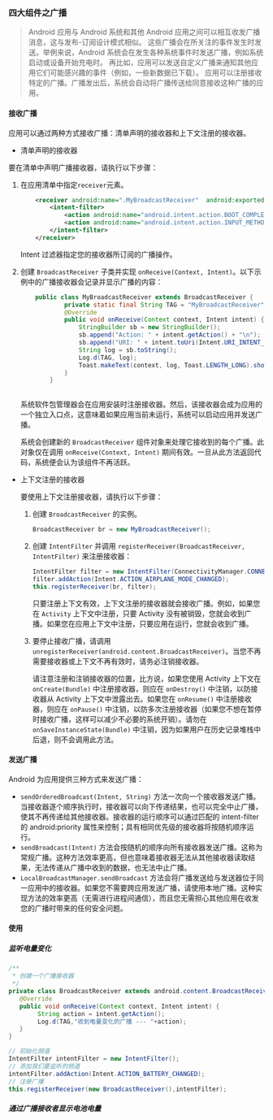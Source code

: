 ### 四大组件之广播

> Android 应用与 Android 系统和其他 Android 应用之间可以相互收发广播消息，这与发布-订阅设计模式相似。
> 这些广播会在所关注的事件发生时发送。举例来说，Android 系统会在发生各种系统事件时发送广播，例如系统启动或设备开始充电时。
> 再比如，应用可以发送自定义广播来通知其他应用它们可能感兴趣的事件（例如，一些新数据已下载）。
> 应用可以注册接收特定的广播。广播发出后，系统会自动将广播传送给同意接收这种广播的应用。

#### 接收广播

应用可以通过两种方式接收广播：清单声明的接收器和上下文注册的接收器。

- 清单声明的接收器

要在清单中声明广播接收器，请执行以下步骤：

1. 在应用清单中指定`receiver`元素。

   ```xml
       <receiver android:name=".MyBroadcastReceiver"  android:exported="true">
           <intent-filter>
               <action android:name="android.intent.action.BOOT_COMPLETED"/>
               <action android:name="android.intent.action.INPUT_METHOD_CHANGED" />
           </intent-filter>
       </receiver>
   ```

   Intent 过滤器指定您的接收器所订阅的广播操作。

2. 创建 `BroadcastReceiver` 子类并实现 `onReceive(Context, Intent)`。以下示例中的广播接收器会记录并显示广播的内容：

   ```java
       public class MyBroadcastReceiver extends BroadcastReceiver {
               private static final String TAG = "MyBroadcastReceiver";
               @Override
               public void onReceive(Context context, Intent intent) {
                   StringBuilder sb = new StringBuilder();
                   sb.append("Action: " + intent.getAction() + "\n");
                   sb.append("URI: " + intent.toUri(Intent.URI_INTENT_SCHEME).toString() + "\n");
                   String log = sb.toString();
                   Log.d(TAG, log);
                   Toast.makeText(context, log, Toast.LENGTH_LONG).show();
               }
           }
       
   ```

   系统软件包管理器会在应用安装时注册接收器。然后，该接收器会成为应用的一个独立入口点，这意味着如果应用当前未运行，系统可以启动应用并发送广播。

   系统会创建新的 `BroadcastReceiver` 组件对象来处理它接收到的每个广播。此对象仅在调用 `onReceive(Context, Intent)` 期间有效。一旦从此方法返回代码，系统便会认为该组件不再活跃。

- 上下文注册的接收器

  要使用上下文注册接收器，请执行以下步骤：

  1. 创建 `BroadcastReceiver` 的实例。

     ```java
     BroadcastReceiver br = new MyBroadcastReceiver();
     ```

  2. 创建 `IntentFilter` 并调用 `registerReceiver(BroadcastReceiver, IntentFilter)` 来注册接收器：

     ```java
     IntentFilter filter = new IntentFilter(ConnectivityManager.CONNECTIVITY_ACTION);
     filter.addAction(Intent.ACTION_AIRPLANE_MODE_CHANGED);
     this.registerReceiver(br, filter);
     ```

     只要注册上下文有效，上下文注册的接收器就会接收广播。例如，如果您在 `Activity` 上下文中注册，只要 Activity 没有被销毁，您就会收到广播。如果您在应用上下文中注册，只要应用在运行，您就会收到广播。

  3. 要停止接收广播，请调用 `unregisterReceiver(android.content.BroadcastReceiver)`。当您不再需要接收器或上下文不再有效时，请务必注销接收器。

     请注意注册和注销接收器的位置，比方说，如果您使用 Activity 上下文在 `onCreate(Bundle)` 中注册接收器，则应在 `onDestroy()` 中注销，以防接收器从 Activity 上下文中泄露出去。如果您在 `onResume()` 中注册接收器，则应在 `onPause()` 中注销，以防多次注册接收器（如果您不想在暂停时接收广播，这样可以减少不必要的系统开销）。请勿在 `onSaveInstanceState(Bundle)` 中注销，因为如果用户在历史记录堆栈中后退，则不会调用此方法。

#### 发送广播

Android 为应用提供三种方式来发送广播：

- `sendOrderedBroadcast(Intent, String)` 方法一次向一个接收器发送广播。当接收器逐个顺序执行时，接收器可以向下传递结果，也可以完全中止广播，使其不再传递给其他接收器。接收器的运行顺序可以通过匹配的 intent-filter 的 android:priority 属性来控制；具有相同优先级的接收器将按随机顺序运行。
- `sendBroadcast(Intent)` 方法会按随机的顺序向所有接收器发送广播。这称为常规广播。这种方法效率更高，但也意味着接收器无法从其他接收器读取结果，无法传递从广播中收到的数据，也无法中止广播。
- `LocalBroadcastManager.sendBroadcast` 方法会将广播发送给与发送器位于同一应用中的接收器。如果您不需要跨应用发送广播，请使用本地广播。这种实现方法的效率更高（无需进行进程间通信），而且您无需担心其他应用在收发您的广播时带来的任何安全问题。

#### 使用

##### 监听电量变化

```java
/**
 * 创建一个广播接收器
 */
private class BroadcastReceiver extends android.content.BroadcastReceiver{
   @Override
   public void onReceive(Context context, Intent intent) {
        String action = intent.getAction();
        Log.d(TAG,"收到电量变化的广播 --- "+action);
   }
}
```

```java
// 初始化频道
IntentFilter intentFilter = new IntentFilter();
// 添加我们要监听的频道
intentFilter.addAction(Intent.ACTION_BATTERY_CHANGED);
// 注册广播
this.registerReceiver(new BroadcastReceiver(),intentFilter);
```

##### 通过广播接收者显示电池电量